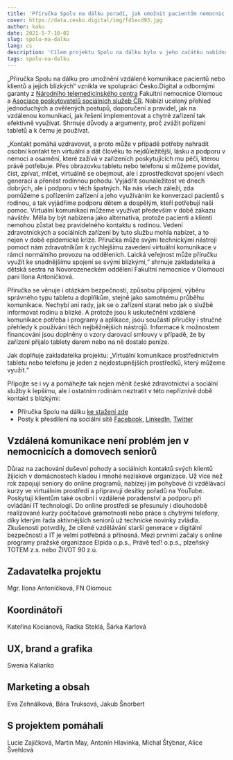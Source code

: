 ```yaml
---
title: 'Příručka Spolu na dálku poradí, jak umožnit pacientům nemocnic nebo klientům sociálních služeb vzdálenou komunikaci s jejich blízkými'
cover: https://data.cesko.digital/img/fd1ecd93.jpg
author: kaku
date: 2021-5-7-10-02
slug: spolu-na-dalku
lang: cs
description: 'Cílem projektu Spolu na dálku bylo v jeho začátku nabídnout poskytovatelům zdravotnických a sociálních služeb chytrá zařízení, díky kterým by svým klientům umožnili vzdálenou komunikaci s jejich blízkými. Výzkum, který vznikl ve spolupráci se zástupci nemocnic, domovů pro seniory, domovů se speciální péčí a zástupci dvou pilotních projektů, však ukázal, že finance nejsou vždy tou hlavní překážkou.'
tags: spolu-na-dalku
---
```


„Příručka Spolu na dálku pro umožnění vzdálené komunikace pacientů nebo klientů a jejich blízkých“ vznikla ve spolupráci Česko.Digital a odbornými garanty z [Národního telemedicínského centra](https://ntmc.fnol.cz/) Fakultní nemocnice Olomouc a [Asociace poskytovatelů sociálních služeb ČR](https://www.apsscr.cz/). Nabízí ucelený přehled jednoduchých a ověřených postupů, doporučení a pravidel, jak na vzdálenou komunikaci, jak řešení implementovat a chytré zařízení tak efektivně využívat. Shrnuje důvody a argumenty, proč zvážit pořízení tabletů a k čemu je používat.

„Kontakt pomáhá uzdravovat, a proto může v případě potřeby nahradit osobní kontakt ten virtuální a dát člověku to nejdůležitější, lásku a podporu v nemoci a osamění, které zažívá v zařízeních poskytujících mu péči, kterou právě potřebuje. Přes obrazovku tabletu nebo telefonu si můžeme povídat, číst, zpívat, mlčet, virtuálně se obejmout, ale i zprostředkovat spojení všech generací a přenést rodinnou pohodu. Vyjádřit sounáležitost ve dnech dobrých, ale i podporu v těch špatných. Na nás všech záleží, zda pomůžeme s pořízením zařízení a jeho využíváním ke konverzaci pacientů s rodinou, a tak vyjádříme podporu dětem a dospělým, kteří potřebují naši pomoc. Virtuální komunikaci můžeme využívat především v době zákazu návštěv. Měla by být nabízena jako alternativa, protože pacienti a klienti nemohou zůstat bez pravidelného kontaktu s rodinou. Vedení zdravotnických a sociálních zařízení by tuto službu mohla nabízet, a to nejen v době epidemické krize. Příručka může svými technickými nástroji pomoct nám zdravotníkům k rychlejšímu zavedení virtuální komunikace v rámci normálního provozu na odděleních. Laická veřejnost může příručku využít ke snadnějšímu spojení se svými blízkými,“ shrnuje zakladatelka a dětská sestra na Novorozeneckém oddělení Fakultní nemocnice v Olomouci paní Ilona Antoníčková.

Příručka se věnuje i otázkám bezpečnosti, způsobu připojení, výběru správného typu tabletu a doplňkům, stejně jako samotnému průběhu komunikace. Nechybí ani rady, jak se o zařízení starat nebo jak o službě informovat rodinu a blízké. A protože jsou k uskutečnění vzdálené komunikace potřeba i programy a aplikace, jsou součástí příručky i stručné přehledy k používání těch nejběžnějších nástrojů. Informace k možnostem financování jsou doplněny o vzory darovací smlouvy v případě, že by zařízení přijalo tablety darem nebo na ně dostalo peníze.

Jak doplňuje zakladatelka projektu: „Virtuální komunikace prostřednictvím tabletu nebo telefonu je jeden z nejdostupnějších prostředků, který můžeme využít.“

Připojte se i vy a pomáhejte tak nejen měnit české zdravotnictví a sociální služby k lepšímu, ale i ostatním rodinám neztratit v této nepříznivé době kontakt s blízkými:

* Příručka Spolu na dálku [ke stažení zde](http://cesko.digital/go/spolu)
* Posty k přesdílení na sociální sítě [Facebook](https://www.facebook.com/cesko.digital/photos/a.2360054424238229/2940107469566252), [LinkedIn](https://www.linkedin.com/posts/cesko-digital_vzd%C3%A1len%C3%A1-komunikace-se-za-posledn%C3%AD-rok-za%C4%8Dala-activity-6790657923958894592-GYHX), [Twitter](https://twitter.com/CeskoDigital/status/1384892210609594372?s=20)

## Vzdálená komunikace není problém jen v nemocnicích a domovech seniorů

Důraz na zachování duševní pohody a sociálních kontaktů svých klientů žijících v domácnostech kladou i mnohé neziskové organizace. Už více než rok zapojují seniory do online programů, nabízejí jim pohybové či vzdělávací kurzy ve virtuálním prostředí a připravují desítky pořadů na YouTube. Poskytují klientům také osobní i vzdálené poradenství a podporu při ovládání IT technologií. Do online prostředí se přesunuly i dlouhodobě realizované kurzy počítačové gramotnosti nebo práce s chytrými telefony, díky kterým řada aktivnějších seniorů už technické novinky zvládla. Zkušenosti potvrdily, že cílené vzdělávání starší generace v digitální bezpečnosti a IT je velmi potřebná a přínosná. Mezi prvními začaly s online programy pražské organizace Elpida o.p.s., Právě teď! o.p.s., plzeňský TOTEM z.s. nebo ŽIVOT 90 z.ú.

## Zadavatelka projektu

Mgr. Ilona Antoníčková, FN Olomouc

## Koordinátoři

Kateřina Kocianová, Radka Steklá, Šárka Karlová

## UX, brand a grafika

Swenia Kalianko

## Marketing a obsah

Eva Zehnálková, Bára Truksová, Jakub Šnorbert

## S projektem pomáhali

Lucie Zajíčková, Martin May, Antonín Hlavinka, Michal Štýbnar, Alice Švehlová
